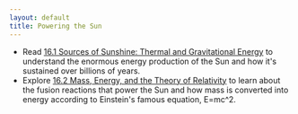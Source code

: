 ```yaml
---
layout: default
title: Powering the Sun
---
```


- Read [16.1 Sources of Sunshine: Thermal and Gravitational Energy](https://openstax.org/books/astronomy-2e/pages/16-1-sources-of-sunshine-thermal-and-gravitational-energy) to understand the enormous energy production of the Sun and how it's sustained over billions of years.
- Explore [16.2 Mass, Energy, and the Theory of Relativity](https://openstax.org/books/astronomy-2e/pages/16-2-mass-energy-and-the-theory-of-relativity) to learn about the fusion reactions that power the Sun and how mass is converted into energy according to Einstein's famous equation, E=mc^2.
